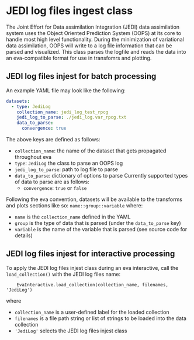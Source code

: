 # JEDI log files ingest class
The Joint Effort for Data assimilation Integration (JEDI) data assimilation system uses the Object Oriented Prediction System (OOPS) at its core to handle most high level functionality. During the minimization of variational data assimilation, OOPS will write to a log file information that can be parsed and visualized. This class parses the logfile and reads the data into an eva-compatible format for use in transfomrs and plotting.


## JEDI log files injest for batch processing

An example YAML file may look like the following:
``` yaml
datasets:
  - type: JediLog
    collection_name: jedi_log_test_rpcg
    jedi_log_to_parse: ./jedi_log.var_rpcg.txt
    data_to_parse:
      convergence: true
```

The above keys are defined as follows:

- `collection_name`: the name of the dataset that gets propagated throughout eva
- `type`: `JediLog` the class to parse an OOPS log
- `jedi_log_to_parse`: path to log file to parse
- `data_to_parse`: dictionary of options to parse
Currently supported types of data to parse are as follows:
    - `convergence`: `true` or `false`

Following the eva convention, datasets will be available to the transforms and plots sections like so:
`name::group::variable`
where:
- `name` is the `collection_name` defined in the YAML
- `group` is the type of data that is parsed (under the `data_to_parse` key)
- `variable` is the name of the variable that is parsed (see source code for details)


## JEDI log files injest for interactive processing

To apply the JEDI log files injest class during an eva interactive, call the `load_collection()` with the JEDI log files name:

        EvaInteractive.load_collection(collection_name, filenames, 'JediLog')

where
  * `collection_name` is a user-defined label for the loaded collection
  * `filenames` is a file path string or list of strings to be loaded into the data collection
  * `'JediLog'` selects the JEDI log files injest class


